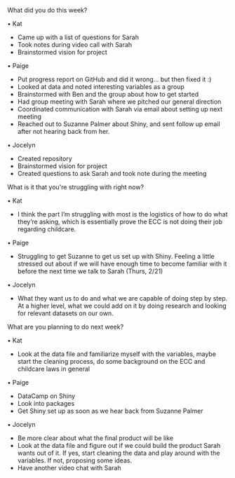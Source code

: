 What did you do this week?

•	Kat

- Came up with a list of questions for Sarah
- Took notes during video call with Sarah
- Brainstormed vision for project

•	Paige

- Put progress report on GitHub and did it wrong... but then fixed it :)
- Looked at data and noted interesting variables as a group
- Brainstormed with Ben and the group about how to get started 
- Had group meeting with Sarah where we pitched our general direction
- Coordinated communication with Sarah via email about setting up next meeting
- Reached out to Suzanne Palmer about Shiny, and sent follow up email after not hearing back from her.

•	Jocelyn

- Created repository 
- Brainstormed vision for project
- Created questions to ask Sarah and took note during the meeting

What is it that you're struggling with right now?

•	Kat

- I think the part I’m struggling with most is the logistics of how to do what they’re asking, which is essentially prove the ECC is not doing their job regarding childcare.

•	Paige

- Struggling to get Suzanne to get us set up with Shiny. Feeling a little stressed out about if we will have enough time to become familiar with it before the next time we talk to Sarah (Thurs, 2/21)

•	Jocelyn

-	What they want us to do and what we are capable of doing step by step. At a higher level, what we could add on it by doing research and looking for relevant datasets on our own.

What are you planning to do next week?

•	Kat

- Look at the data file and familiarize myself with the variables, maybe start the cleaning process, do some background on the ECC and childcare laws in general

•	Paige

-	DataCamp on Shiny
- Look into packages 
- Get Shiny set up as soon as we hear back from Suzanne Palmer

•	Jocelyn

-	Be more clear about what the final product will be like
-	Look at the data file and figure out if we could build the product Sarah wants out of it. If yes, start cleaning the data and play around with the variables. If not, proposing some ideas.
-	Have another video chat with Sarah

